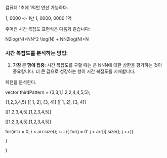 

컴퓨터 1초에 1억번 연산 가능하다.

1, 0000  -> 1만
1, 0000, 0000 1억


주어진 시간 복잡도 표현식은 다음과 같습니다:

N2log⁡(N)+NN^2 \log(N) + NN2log(N)+N

### 시간 복잡도를 분석하는 방법:

1. **가장 큰 항에 집중**: 시간 복잡도를 구할 때는 큰 NNN에 대한 상한을 평가하는 것이 중요합니다. 더 큰 값으로 성장하는 항이 시간 복잡도를 지배합니다.



페턴을 분석한다.


vector<int> thirdPattern = {3,3,1,1,2,2,4,4,5,5};



{1,2,3,4,5}
[[ 1, 2], [3, 4]] [[ 1, 2], [3, 4]]

[[1,2,3,4,5],[1,2,3,4,5]]

[[1,2,3,4,5],[1,2,3,4,5]]




for(int i = 0; i < arr.size(); i++){
	for(j = 0' j < arr[i].size(); j ++){
		
	
	}
}
